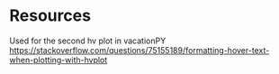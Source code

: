 # Resources

Used for the second hv plot in vacationPY
https://stackoverflow.com/questions/75155189/formatting-hover-text-when-plotting-with-hvplot
